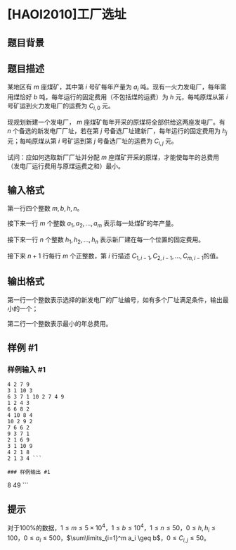 # [HAOI2010]工厂选址

## 题目背景



## 题目描述

某地区有 $m$ 座煤矿，其中第 $i$ 号矿每年产量为 $a_i$ 吨。现有一火力发电厂，每年需用煤恰好 $b$ 吨，每年运行的固定费用（不包括煤的运费）为 $h$ 元，每吨原煤从第 $i$ 号矿运到火力发电厂的运费为 $C_{i,0}$ 元。

现规划新建一个发电厂， $m$ 座煤矿每年开采的原煤将全部供给这两座发电厂。有 $n$ 个备选的新发电厂厂址，若在第 $j$ 号备选厂址建新厂，每年运行的固定费用为 $h_j$ 元；每吨原煤从第 $i$ 号矿运到第 $j$ 号备选厂址的运费为 $C_{i,j}$ 元。

试问：应如何选取新厂厂址并分配 $m$ 座煤矿开采的原煤，才能使每年的总费用（发电厂运行费用与原煤运费之和）最小。

## 输入格式

第一行四个整数 $m,b,h,n$。

接下来一行 $m$ 个整数 $a_1,a_2,...,a_m$ 表示每一处煤矿的年产量。

接下来一行 $n$ 个整数 $h_1,h_2,...,h_n$ 表示新厂建在每一个位置的固定费用。

接下来 $n+1$ 行每行 $m$ 个正整数，第 $i$ 行描述 $C_{1,i-1} , C_{2,i-1} , ... , C_{m , i-1}$的值。

## 输出格式

第一行一个整数表示选择的新发电厂的厂址编号，如有多个厂址满足条件，输出最小的一个；

第二行一个整数表示最小的年总费用。

## 样例 #1

### 样例输入 #1
```
4 2 7 9 
3 1 10 3 
6 3 7 1 10 2 7 4 9 
1 2 4 3 
6 6 8 2 
4 10 8 4 
10 2 9 2 
7 6 6 2 
9 3 7 1 
2 1 6 9 
3 1 10 9 
4 2 1 8 
2 1 3 4 ```

### 样例输出 #1

```
8 
49 ```

## 提示

对于$100 \%$的数据，$1 \leq m \leq 5 \times 10^4$，$1 \leq b \leq 10^4$，$1 \leq n \leq 50$，$0 \leq h , h_i \leq 100$，$0 \leq a_i \leq 500$，$\sum\limits_{i=1}^m a_i \geq b$，$0 \leq C_{i,j} \leq 50$。
